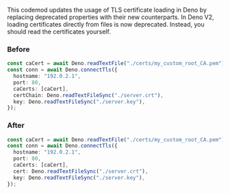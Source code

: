 This codemod updates the usage of TLS certificate loading in Deno by replacing deprecated properties with their new counterparts. 
In Deno V2, loading certificates directly from files is now deprecated. Instead, you should read the certificates yourself.

### Before

```ts
const caCert = await Deno.readTextFile("./certs/my_custom_root_CA.pem");
const conn = await Deno.connectTls({
  hostname: "192.0.2.1",
  port: 80,
  caCerts: [caCert],
  certChain: Deno.readTextFileSync("./server.crt"),
  key: Deno.readTextFileSync("./server.key"),
});
```

### After

```ts
const caCert = await Deno.readTextFile("./certs/my_custom_root_CA.pem");
const conn = await Deno.connectTls({
  hostname: "192.0.2.1",
  port: 80,
  caCerts: [caCert],
  cert: Deno.readTextFileSync("./server.crt"),
  key: Deno.readTextFileSync("./server.key"),
});
```

